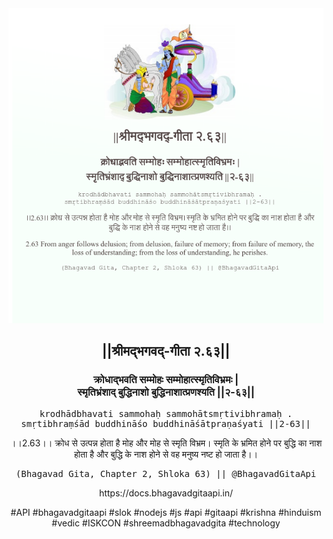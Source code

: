 <img src="../../asset/BG_2_63.png"/>
<center><h2>||श्रीमद्‍भगवद्‍-गीता २.६३||</h2>
<h3>क्रोधाद्भवति सम्मोहः सम्मोहात्स्मृतिविभ्रमः |<br/>स्मृतिभ्रंशाद् बुद्धिनाशो बुद्धिनाशात्प्रणश्यति ||२-६३||</h3>
<pre>krodhādbhavati sammohaḥ sammohātsmṛtivibhramaḥ .<br/>smṛtibhraṃśād buddhināśo buddhināśātpraṇaśyati ||2-63||</pre>
<p>।।2.63।। क्रोध से उत्पन्न होता है मोह और मोह से स्मृति विभ्रम। स्मृति के भ्रमित होने पर बुद्धि का नाश होता है और बुद्धि के नाश होने से वह मनुष्य नष्ट हो जाता है।।</p>
<pre>(Bhagavad Gita, Chapter 2, Shloka 63) || @BhagavadGitaApi</pre><p>https://docs.bhagavadgitaapi.in/</p><p>#API #bhagavadgitaapi #slok #nodejs #js #api #gitaapi #krishna #hinduism #vedic #ISKCON #shreemadbhagavadgita #technology</p></center>